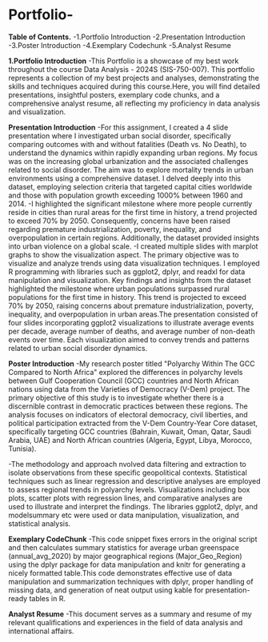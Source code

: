 # Portfolio- 

  **Table of Contents.**
  -1.Portfolio Introduction 
  -2.Presentation Introduction
  -3.Poster Introduction
  -4.Exemplary Codechunk
  -5.Analyst Resume
  
  **1.Portfolio Introduction**
  -This Portfolio is a showcase of my best work throughout the course Data Analysis - 2024S (SIS-750-007). This portfolio represents a collection of my best projects and analyses, demonstrating the skills and techniques acquired during this course.Here, you will find detailed presentations, insightful posters, exemplary code chunks, and a comprehensive analyst resume, all reflecting my proficiency in data analysis and visualization.
  
  **Presentation Introduction**
  -For this assignment, I created a 4 slide presentation where I investigated urban social disorder, specifically comparing outcomes with and without fatalities (Death vs. No Death), to understand the dynamics within rapidly expanding urban regions. My focus was on the increasing global urbanization and the associated challenges related to social disorder. The aim was to explore mortality trends in urban environments using a comprehensive dataset. I delved deeply into this dataset, employing selection criteria that targeted capital cities worldwide and those with population growth exceeding 1000% between 1960 and 2014.
  -I highlighted the significant milestone where more people currently reside in cities than rural areas for the first time in history, a trend projected to exceed 70% by 2050. Consequently, concerns have been raised regarding premature industrialization, poverty, inequality, and overpopulation in certain regions. Additionally, the dataset provided insights into urban violence on a global scale.
  -I created multiple slides with marplot graphs to show the visualization aspect. The primary objective was to visualize and analyze trends using data visualization techniques. I employed R programming with libraries such as ggplot2, dplyr, and readxl for data manipulation and visualization.
Key findings and insights from the dataset highlighted the milestone where urban populations surpassed rural populations for the first time in history. This trend is projected to exceed 70% by 2050, raising concerns about premature industrialization, poverty, inequality, and overpopulation in urban areas.The presentation consisted of four slides incorporating ggplot2 visualizations to illustrate average events per decade, average number of deaths, and average number of non-death events over time. Each visualization aimed to convey trends and patterns related to urban social disorder dynamics.

  **Poster Introduction**
-My research poster titled "Polyarchy Within The GCC Compared to North Africa" explored the differences in polyarchy levels between Gulf Cooperation Council (GCC) countries and North African nations using data from the Varieties of Democracy (V-Dem) project. The primary objective of this study is to investigate whether there is a discernible contrast in democratic practices between these regions. The analysis focuses on indicators of electoral democracy, civil liberties, and political participation extracted from the V-Dem Country-Year Core dataset, specifically targeting GCC countries (Bahrain, Kuwait, Oman, Qatar, Saudi Arabia, UAE) and North African countries (Algeria, Egypt, Libya, Morocco, Tunisia). 

-The methodology and approach nvolved data filtering and extraction to isolate observations from these specific geopolitical contexts. Statistical techniques such as linear regression and descriptive analyses are employed to assess regional trends in polyarchy levels. Visualizations including box plots, scatter plots with regression lines, and comparative analyses are used to illustrate and interpret the findings. The libraries ggplot2, dplyr, and modelsummary etc were used or data manipulation, visualization, and statistical analysis. 

  **Exemplary CodeChunk**
 -This code snippet fixes errors in the original script and then calculates summary statistics for average urban greenspace (annual_avg_2020) by major geographical regions (Major_Geo_Region) using the dplyr package for data manipulation and knitr for generating a nicely formatted table.This code demonstrates effective use of data manipulation and summarization techniques with dplyr, proper handling of missing data, and generation of neat output using kable for presentation-ready tables in R.

  **Analyst Resume**
-This document serves as a summary and resume of my relevant qualifications and experiences in the field of data analysis and international affairs.










